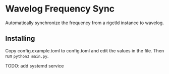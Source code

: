# Wavelog Frequency Sync

Automatically synchronize the frequency from a rigctld instance to wavelog.

## Installing

Copy config.example.toml to config.toml and edit the values in the file.
Then run `python3 main.py`.

TODO: add systemd service
